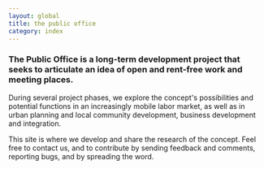 ```yaml
---
layout: global
title: the public office
category: index
---
```


### The Public Office is a long-term development project that seeks to articulate an idea of open and rent-free work and meeting places.   

During several project phases, we explore the concept's possibilities and potential functions in an increasingly mobile labor market, as well as in urban planning and local community development, business development and integration.

This site is where we develop and share the research of the concept. Feel free to contact us, and to contribute by sending feedback and comments, reporting bugs, and by spreading the word.
